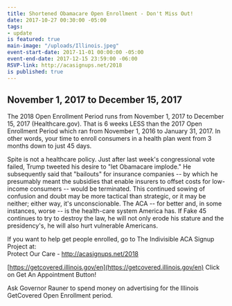 ```yaml
---
title: Shortened Obamacare Open Enrollment - Don't Miss Out!
date: 2017-10-27 00:30:00 -05:00
tags:
- update
is featured: true
main-image: "/uploads/Illinois.jpeg"
event-start-date: 2017-11-01 00:00:00 -05:00
event-end-date: 2017-12-15 23:59:00 -06:00
RSVP-link: http://acasignups.net/2018
is published: true
---
```


## November 1, 2017 to December 15, 2017

The 2018 Open Enrollment Period runs from November 1, 2017 to December 15, 2017 (Healthcare.gov). That is 6 weeks LESS than the 2017 Open Enrollment Period which ran from November 1, 2016 to January 31, 2017. In other words, your time to enroll consumers in a health plan went from 3 months down to just 45 days.

Spite is not a healthcare policy. Just after last week's congressional vote failed, Trump tweeted his desire to "let Obamacare implode." He subsequently said that "bailouts" for insurance companies -- by which he presumably meant the subsidies that enable insurers to offset costs for low-income consumers -- would be terminated. This continued sowing of confusion and doubt may be more tactical than strategic, or it may be neither; either way, it's unconscionable. The ACA -- for better and, in some instances, worse -- is the health-care system America has. If Fake 45 continues to try to destroy the law, he will not only erode his stature and the presidency's, he will also hurt vulnerable Americans.

If you want to help get people enrolled, go to The Indivisible ACA Signup Project at:  
Protect Our Care - http://acasignups.net/2018 

[https://getcovered.illinois.gov/en](https://getcovered.illinois.gov/en)
Click on Get An Appointment Button!  

Ask Governor Rauner to spend money on advertising for the Illinois GetCovered Open Enrollment period. 
